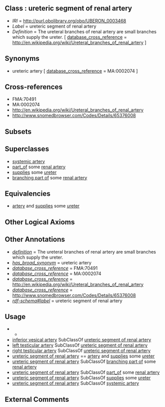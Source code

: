 
## Class : ureteric segment of renal artery

 * *IRI* = http://purl.obolibrary.org/obo/UBERON_0003468
 * *Label* = ureteric segment of renal artery
 * *Definition* = The ureteral branches of renal artery are small branches which supply the ureter. [ [database_cross_reference](../../ef/oboInOwl#hasDbXref.md) = http://en.wikipedia.org/wiki/Ureteral_branches_of_renal_artery ]

## Synonyms

 * ureteric artery [ [database_cross_reference](../../ef/oboInOwl#hasDbXref.md) = MA:0002074 ]

## Cross-references

 * FMA:70491
 * MA:0002074
 * http://en.wikipedia.org/wiki/Ureteral_branches_of_renal_artery
 * http://www.snomedbrowser.com/Codes/Details/65376008

## Subsets


## Superclasses

 * [systemic artery](../../UBERON/73/UBERON_0004573.md)
 * [part_of](../../BFO/50/BFO_0000050.md) some [renal artery](../../UBERON/84/UBERON_0001184.md)
 * [supplies](../../RO/78/RO_0002178.md) some [ureter](../../UBERON/56/UBERON_0000056.md)
 * [branching part of](../../RO/80/RO_0002380.md) some [renal artery](../../UBERON/84/UBERON_0001184.md)

## Equivalencies

 * [artery](../../UBERON/37/UBERON_0001637.md) and [supplies](../../RO/78/RO_0002178.md) some [ureter](../../UBERON/56/UBERON_0000056.md)

## Other Logical Axioms


## Other Annotations

 * *[definition](../../IAO/15/IAO_0000115.md)* = The ureteral branches of renal artery are small branches which supply the ureter.
 * *[has_broad_synonym](../../ym/oboInOwl#hasBroadSynonym.md)* = ureteric artery
 * *[database_cross_reference](../../ef/oboInOwl#hasDbXref.md)* = FMA:70491
 * *[database_cross_reference](../../ef/oboInOwl#hasDbXref.md)* = MA:0002074
 * *[database_cross_reference](../../ef/oboInOwl#hasDbXref.md)* = http://en.wikipedia.org/wiki/Ureteral_branches_of_renal_artery
 * *[database_cross_reference](../../ef/oboInOwl#hasDbXref.md)* = http://www.snomedbrowser.com/Codes/Details/65376008
 * *[rdf-schema#label](../../el/rdf-schema#label.md)* = ureteric segment of renal artery

## Usage

 * -
 * [inferior vesical artery](../../UBERON/11/UBERON_0001311.md) SubClassOf [ureteric segment of renal artery](../../UBERON/68/UBERON_0003468.md)
 * [left testicular artery](../../UBERON/89/UBERON_0001189.md) SubClassOf [ureteric segment of renal artery](../../UBERON/68/UBERON_0003468.md)
 * [right testicular artery](../../UBERON/88/UBERON_0001188.md) SubClassOf [ureteric segment of renal artery](../../UBERON/68/UBERON_0003468.md)
 * [ureteric segment of renal artery](../../UBERON/68/UBERON_0003468.md) == [artery](../../UBERON/37/UBERON_0001637.md) and [supplies](../../RO/78/RO_0002178.md) some [ureter](../../UBERON/56/UBERON_0000056.md)
 * [ureteric segment of renal artery](../../UBERON/68/UBERON_0003468.md) SubClassOf [branching part of](../../RO/80/RO_0002380.md) some [renal artery](../../UBERON/84/UBERON_0001184.md)
 * [ureteric segment of renal artery](../../UBERON/68/UBERON_0003468.md) SubClassOf [part_of](../../BFO/50/BFO_0000050.md) some [renal artery](../../UBERON/84/UBERON_0001184.md)
 * [ureteric segment of renal artery](../../UBERON/68/UBERON_0003468.md) SubClassOf [supplies](../../RO/78/RO_0002178.md) some [ureter](../../UBERON/56/UBERON_0000056.md)
 * [ureteric segment of renal artery](../../UBERON/68/UBERON_0003468.md) SubClassOf [systemic artery](../../UBERON/73/UBERON_0004573.md)

## External Comments

